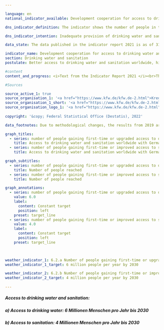 ```yaml
---

language: en    
national_indicator_available: Development cooperation for access to drinking water and sanitation    

dns_indicator_definition: The indicator shows the number of people in the relevant reference year who obtained first-time or improved access to drinking water (6.2.a) and/or sanitation (6.2.b) as a direct result of German support.    

dns_indicator_intention: Inadequate provision of drinking water and sanitary facilities has far-reaching consequences for human nutrition and health.<br>The target of the German Government is that ten million people worldwide should, with German support, obtain access to drinking water and sanitation each year up to 2030. This target has now been further refined, and now six million people worldwide are to obtain access to drinking water with German support each year until 2030, while four million people in the world are to obtain access to sanitation each year with German support.    

data_state: The data published in the indicator report 2021 is as of 31.12.2020. The data shown on the DNS-Online-Platform is updated regularly, so that more current data may be available online than published in the indicator report 2021.    

indicator_name: Development cooperation for access to drinking water and sanitation    
section: Drinking water and sanitation    
postulate: Better access to drinking water and sanitation worldwide, higher (safer) quality    

#content     
content_and_progress: <i>Text from the Indicator Report 2021 </i><br>The indicator is based on data from the Kreditanstalt für Wiederaufbau (KfW) and only measures the number of people reached through its support. Measures taken by other parties, such as the Deutsche Gesellschaft für Internationale Zusammenarbeit (GIZ), Länder and private aid agencies, are not taken into account. The indicator is based exclusively on the planned scope of new funding commitments for drinking water and sanitation projects at the time of submission of the programme proposal to the Federal Ministry for Economic Cooperation and Development. The KfW assesses the number of people who, following completion of the construction projects, will have obtained first-time or improved access to drinking water and sanitation or will be able to benefit from the constructed facilities. Whether people are actually reached cannot be estimated in practice until the infrastructure has become operational, and this is not what the indicator shows. Since a person may obtain first-time or improved access to both drinking water and sanitation, double counting is possible between the two indicators and between two years.<br>The funding granted by the KfW comprises grants and loans financed from the federal budget and funds raised in the financial markets. The recipients are generally developing and emerging countries, which means that this indicator is related to indicator 17.1 – official development assistance as a proportion of gross national income.<br>In 2019 the data collection method was revised. Whereas the indicator previously counted people who were reached either directly, e.g. by domestic connections, or indirectly, e.g. the entire population of a country supported by a sectoral reform programme, it now covers only those people who are reached directly. In 2017, for instance, of the total of 28.6 million recorded beneficiaries, 9.5 million were reached indirectly. In 2018, 45.1 million out of a total of 60.3 million were indirect beneficiaries. In 2017 and 2018 the indirectly reached target group represented 33.2% and 74.8% respectively of the total number of beneficiaries. Another change lies in the fact that the figure is based only on the proportion of beneficiaries who have been reached by German-funded share of measures. Contributions made by other donors and the efforts of the host country itself are not counted. Similarly, no consideration is given to energy-efficiency measures, improvements to operational processes or renewals of pumping stations, since these do not lead directly to improved access for the target group.<br>In recent years, the planned numbers of people who were to obtain access to drinking water and sanitation with German support have always been above the target of ten million. Under the revised methodology, the planned numbers of people who were to obtain first-time or improved access in 2019 were about 14.3 million for drinking water and 6.1 million for wastewater and sanitation.<br>The commitments made by the KfW with regard to drinking water and sanitation rose by 26.0% from 2012 to 2018 to more than EUR 1 billion. By contrast with the commitments, disbursements have steadily declined since 2015 to the most recent figure of EUR 424.9 million. One of the main reasons for this lies in the time lag between commitments and payments.    

#Sources    

source_active_1: true
source_organisation_1: '<a href="https://www.kfw.de/kfw.de-2.html">Kreditanstalt für Wiederaufbau (KfW)</a>'
source_organisation_1_short: '<a href="https://www.kfw.de/kfw.de-2.html">Kreditanstalt für Wiederaufbau (KfW)</a>'
source_organisation_logo_1: '<a href="https://www.kfw.de/kfw.de-2.html"><img src="ttps://g205sdgs.github.io/sdg-indicators/public/logosEn/kfw.png" alt="Kreditanstalt für Wiederaufbau (KfW)" title=" Click here to visit the homepage of the organizationKreditanstalt für Wiederaufbau (KfW)" style="height:60px; width:148px; border: transparent"/></a>'
    
copyright: '&copy; Federal Statistical Office (Destatis), 2022'    

data_footnotes: Due to methodological changes, the results from 2019 are only comparable with previous years to a limited extent.<br>• The data are based on a special evaluation and are not publicly available.    

graph_titles: 
  - series: number of people gaining first-time or upgraded access to drinking water owing to german support
    title: Access to drinking water and sanitation worldwide with German support
  - series: number of people gaining first-time or improved access to sanitation owing to german support
    title: Access to drinking water and sanitation worldwide with German support    

graph_subtitles: 
  - series: number of people gaining first-time or upgraded access to drinking water owing to german support
    title: Number of people reached
  - series: number of people gaining first-time or improved access to sanitation owing to german support
    title: Number of people reached    

graph_annotations:
  - series: number of people gaining first-time or upgraded access to drinking water owing to german support
    value: 6.0
    label:
      content: Constant target
      position: left
    preset: target_line
  - series: number of people gaining first-time or improved access to sanitation owing to german support
    value: 4.0
    label:
      content: Constant target
      position: left
    preset: target_line    

    

weather_indicator_1: 6.2.a Number of people gaining first-time or upgraded access to drinking water owing to German support
weather_indicator_1_target: 6 million people per year by 2030

weather_indicator_2: 6.2.b Number of people gaining first-time or improved access to sanitation owing to German support
weather_indicator_2_target: 4 million people per year by 2030
    
---
```



<div>
  <div class="my-header">
    <h5>Access to drinking water and sanitation: 
    </h5>
  </div>
  <div class="my-header-note">
  </div>
</div>
<div>
  <div class="my-header">
    <h5>a) Access to drinking water: 6 Millionen Menschen pro Jahr bis 2030
    </h5>
  </div>
  <div class="my-header-note">
  </div>
</div>
<div>
  <div class="my-header">
    <h5>b) Access to sanitation: 4 Millionen Menschen pro Jahr bis 2030
    </h5>
  </div>
  <div class="my-header-note">
  </div>
</div>